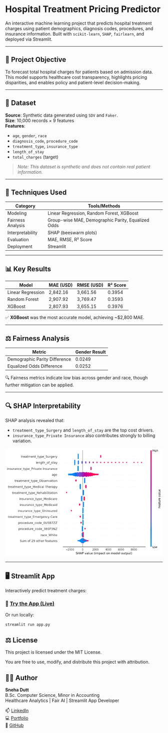 # Hospital Treatment Pricing Predictor

An interactive machine learning project that predicts hospital treatment charges using patient demographics, diagnosis codes, procedures, and insurance information. Built with `scikit-learn`, `SHAP`, `fairlearn`, and deployed via Streamlit.

---

## 📌 Project Objective

To forecast total hospital charges for patients based on admission data. This model supports healthcare cost transparency, highlights pricing disparities, and enables policy and patient-level decision-making.

---

## 📂 Dataset

**Source**: Synthetic data generated using `SDV` and `Faker`.  
**Size**: 10,000 records × 9 features  
**Features**:
- `age`, `gender`, `race`
- `diagnosis_code`, `procedure_code`
- `treatment_type`, `insurance_type`
- `length_of_stay`
- `total_charges` (target)

> *Note: This dataset is synthetic and does not contain real patient information.*

---

## 🧠 Techniques Used

| Category            | Tools/Methods                               |
|---------------------|---------------------------------------------|
| Modeling            | Linear Regression, Random Forest, XGBoost   |
| Fairness Analysis   | Group-wise MAE, Demographic Parity, Equalized Odds |
| Interpretability    | SHAP (beeswarm plots)                       |
| Evaluation          | MAE, RMSE, R² Score                         |
| Deployment          | Streamlit                                   |

---

## 📊 Key Results

| Model              | MAE (USD) | RMSE (USD) | R² Score |
|-------------------|-----------|------------|----------|
| Linear Regression | 2,842.16  | 3,661.56   | 0.3954   |
| Random Forest     | 2,907.92  | 3,769.47   | 0.3593   |
| XGBoost           | 2,807.93  | 3,655.15   | 0.3976   |

✅ **XGBoost** was the most accurate model, achieving ~\$2,800 MAE.

---

## ⚖️ Fairness Analysis

| Metric                         | Gender Result |
|-------------------------------|----------------|
| Demographic Parity Difference | 0.0249         |
| Equalized Odds Difference     | 0.0252         |

🔍 Fairness metrics indicate low bias across gender and race, though further mitigation can be applied.

---

## 🔍 SHAP Interpretability

SHAP analysis revealed that:
- `treatment_type_Surgery` and `length_of_stay` are the top cost drivers.
- `insurance_type_Private Insurance` also contributes strongly to billing variation.

![SHAP Summary Plot](images/shap_output.png)

---

## 🖥️ Streamlit App

Interactively predict treatment charges:

### 🚀 [Try the App (Live)](http://localhost:8502/) 

Or run locally:
```bash
streamlit run app.py
```

## ⚖️ License

This project is licensed under the MIT License.

You are free to use, modify, and distribute this project with attribution.


## 🙋‍♀️ Author

**Sneha Dutt**  
B.Sc. Computer Science, Minor in Accounting  
Healthcare Analytics | Fair AI | Streamlit App Developer  

📫 [LinkedIn](https://www.linkedin.com/in/sneha-dutt/)  
💻 [Portfolio](https://snehaaa8.github.io/)  
🐙 [GitHub](https://github.com/snehaaa8)
